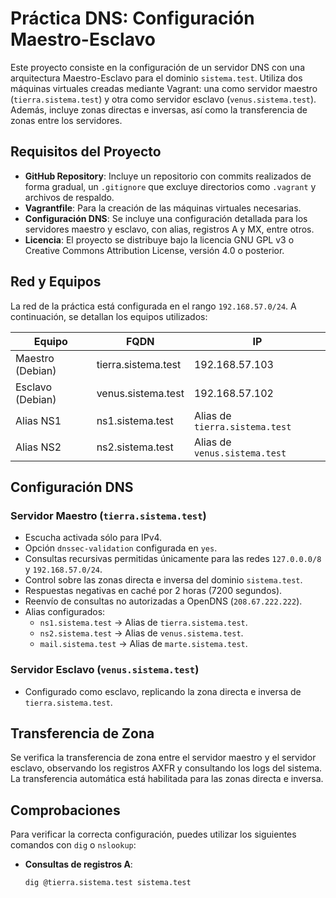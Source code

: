 # Práctica DNS: Configuración Maestro-Esclavo

Este proyecto consiste en la configuración de un servidor DNS con una arquitectura Maestro-Esclavo para el dominio `sistema.test`. Utiliza dos máquinas virtuales creadas mediante Vagrant: una como servidor maestro (`tierra.sistema.test`) y otra como servidor esclavo (`venus.sistema.test`). Además, incluye zonas directas e inversas, así como la transferencia de zonas entre los servidores.

## Requisitos del Proyecto

- **GitHub Repository**: Incluye un repositorio con commits realizados de forma gradual, un `.gitignore` que excluye directorios como `.vagrant` y archivos de respaldo.
- **Vagrantfile**: Para la creación de las máquinas virtuales necesarias.
- **Configuración DNS**: Se incluye una configuración detallada para los servidores maestro y esclavo, con alias, registros A y MX, entre otros.
- **Licencia**: El proyecto se distribuye bajo la licencia GNU GPL v3 o Creative Commons Attribution License, versión 4.0 o posterior.

## Red y Equipos

La red de la práctica está configurada en el rango `192.168.57.0/24`. A continuación, se detallan los equipos utilizados:

| Equipo            | FQDN                | IP              |
|-------------------|---------------------|-----------------|
| Maestro (Debian)   | tierra.sistema.test  | 192.168.57.103  |
| Esclavo (Debian)   | venus.sistema.test   | 192.168.57.102  |
| Alias NS1          | ns1.sistema.test     | Alias de `tierra.sistema.test` |
| Alias NS2          | ns2.sistema.test     | Alias de `venus.sistema.test`  |

## Configuración DNS

### Servidor Maestro (`tierra.sistema.test`)
- Escucha activada sólo para IPv4.
- Opción `dnssec-validation` configurada en `yes`.
- Consultas recursivas permitidas únicamente para las redes `127.0.0.0/8` y `192.168.57.0/24`.
- Control sobre las zonas directa e inversa del dominio `sistema.test`.
- Respuestas negativas en caché por 2 horas (7200 segundos).
- Reenvío de consultas no autorizadas a OpenDNS (`208.67.222.222`).
- Alias configurados:
  - `ns1.sistema.test` → Alias de `tierra.sistema.test`.
  - `ns2.sistema.test` → Alias de `venus.sistema.test`.
  - `mail.sistema.test` → Alias de `marte.sistema.test`.

### Servidor Esclavo (`venus.sistema.test`)
- Configurado como esclavo, replicando la zona directa e inversa de `tierra.sistema.test`.

## Transferencia de Zona

Se verifica la transferencia de zona entre el servidor maestro y el servidor esclavo, observando los registros AXFR y consultando los logs del sistema. La transferencia automática está habilitada para las zonas directa e inversa.

## Comprobaciones

Para verificar la correcta configuración, puedes utilizar los siguientes comandos con `dig` o `nslookup`:

- **Consultas de registros A**:
  ```bash
  dig @tierra.sistema.test sistema.test
